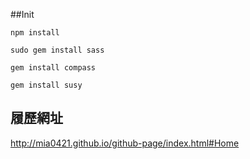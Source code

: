 ##Init

```
npm install
```

```
sudo gem install sass
```

```
gem install compass 
```

```
gem install susy
```

## 履歷網址
http://mia0421.github.io/github-page/index.html#Home
